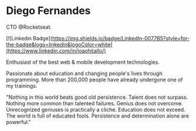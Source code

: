# Diego Fernandes 

CTO @Rocketseat.


[![Linkedin Badge](https://img.shields.io/badge/LinkedIn-0077B5?style=for-the-badge&logo=linkedin&logoColor=white](https://www.linkedin.com/in/joaohitallo/) 


Enthusiast of the best web & mobile development technologies.

Passionate about education and changing people's lives through programming. More than 200,000 people have already undergone one of my trainings.

"Nothing in this world beats good old persistence. Talent does not surpass. Nothing more common than talented failures. Genius does not overcome. Unrecognized geniuses is practically a cliche. Education does not exceed. The world is full of educated fools. Persistence and determination alone are powerful."

